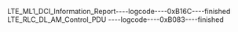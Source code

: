

LTE_ML1_DCI_Information_Report----logcode----0xB16C----finished  
LTE_RLC_DL_AM_Control_PDU     ----logcode----0xB083----finished
